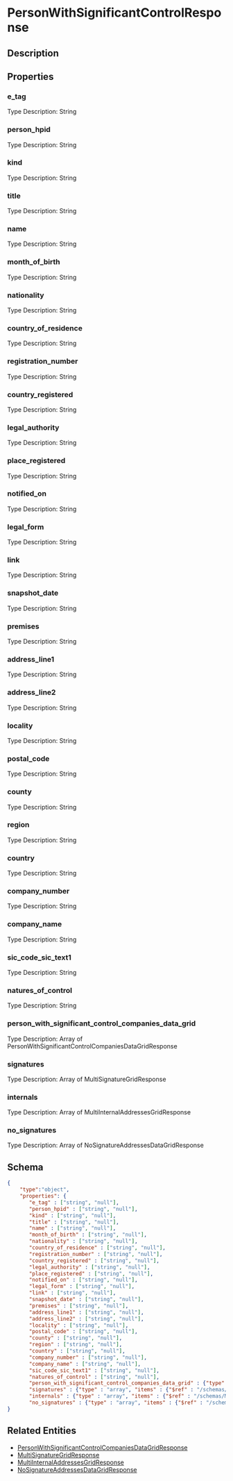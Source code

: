 # PersonWithSignificantControlResponse
## Description

## Properties
### e_tag


Type Description: String
### person_hpid


Type Description: String
### kind


Type Description: String
### title


Type Description: String
### name


Type Description: String
### month_of_birth


Type Description: String
### nationality


Type Description: String
### country_of_residence


Type Description: String
### registration_number


Type Description: String
### country_registered


Type Description: String
### legal_authority


Type Description: String
### place_registered


Type Description: String
### notified_on


Type Description: String
### legal_form


Type Description: String
### link


Type Description: String
### snapshot_date


Type Description: String
### premises


Type Description: String
### address_line1


Type Description: String
### address_line2


Type Description: String
### locality


Type Description: String
### postal_code


Type Description: String
### county


Type Description: String
### region


Type Description: String
### country


Type Description: String
### company_number


Type Description: String
### company_name


Type Description: String
### sic_code_sic_text1


Type Description: String
### natures_of_control


Type Description: String
### person_with_significant_control_companies_data_grid


Type Description: Array of PersonWithSignificantControlCompaniesDataGridResponse
### signatures


Type Description: Array of MultiSignatureGridResponse
### internals


Type Description: Array of MultiInternalAddressesGridResponse
### no_signatures


Type Description: Array of NoSignatureAddressesDataGridResponse

## Schema
```json
{
    "type":"object",
    "properties": {
       "e_tag" : ["string", "null"],
       "person_hpid" : ["string", "null"],
       "kind" : ["string", "null"],
       "title" : ["string", "null"],
       "name" : ["string", "null"],
       "month_of_birth" : ["string", "null"],
       "nationality" : ["string", "null"],
       "country_of_residence" : ["string", "null"],
       "registration_number" : ["string", "null"],
       "country_registered" : ["string", "null"],
       "legal_authority" : ["string", "null"],
       "place_registered" : ["string", "null"],
       "notified_on" : ["string", "null"],
       "legal_form" : ["string", "null"],
       "link" : ["string", "null"],
       "snapshot_date" : ["string", "null"],
       "premises" : ["string", "null"],
       "address_line1" : ["string", "null"],
       "address_line2" : ["string", "null"],
       "locality" : ["string", "null"],
       "postal_code" : ["string", "null"],
       "county" : ["string", "null"],
       "region" : ["string", "null"],
       "country" : ["string", "null"],
       "company_number" : ["string", "null"],
       "company_name" : ["string", "null"],
       "sic_code_sic_text1" : ["string", "null"],
       "natures_of_control" : ["string", "null"],
       "person_with_significant_control_companies_data_grid" : {"type" : "array", "items" : {"$ref" : "/schemas/PersonWithSignificantControlCompaniesDataGrid"},
       "signatures" : {"type" : "array", "items" : {"$ref" : "/schemas/MultiSignatureGrid"},
       "internals" : {"type" : "array", "items" : {"$ref" : "/schemas/MultiInternalAddressesGrid"},
       "no_signatures" : {"type" : "array", "items" : {"$ref" : "/schemas/NoSignatureAddressesDataGrid"}
}
```

## Related Entities
- [PersonWithSignificantControlCompaniesDataGridResponse](PersonWithSignificantControlCompaniesDataGridResponse.md)
- [MultiSignatureGridResponse](MultiSignatureGridResponse.md)
- [MultiInternalAddressesGridResponse](MultiInternalAddressesGridResponse.md)
- [NoSignatureAddressesDataGridResponse](NoSignatureAddressesDataGridResponse.md)

